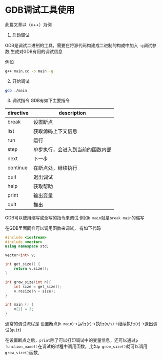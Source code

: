 # GDB调试工具使用

此篇文章以（c++）为例
1. 启动调试

GDB是调试二进制的工具，需要在将源代码构建成二进制的构成中加入 `-g`调试参数,生成对GDB有用的调试信息

例如
```bash
g++ main.cc -o main -g
```

2. 开始调试

```bash
gdb ./main
```

3. 调试指令
GDB有如下主要指令

| directive | description        |
|-----------|--------------------|
| break     | 设置断点           |
| list      | 获取源码上下文信息 |
| run       | 运行               |
| step      | 单步执行，会进入到当前的函数内部           |
| next      | 下一步             |
| continue  | 在断点处，继续执行           |
| quit      | 退出调试           |
| help      | 获取帮助           |
| print     | 输出变量           |
| quit      | 推出               |

GDB可以使用缩写或全写的指令来调试,例如`b main`就是`break main`的缩写

在GDB里面同样可以调用函数来调试，
有如下代码
```c++
#include <iostream>
#include <vector>
using namespace std;

vector<int> v;

int get_size() {
	return v.size();
}

int grow_size(int n){
	int size = get_size();
	v.resize(n + size);
}

int main () {
	v[2] = 3;
}

```

通常的调试流程是 设置断点(`b main`)->运行(`r`)->执行(`n/s`)->继续执行(`c`)->退出调试(`quit`)

在设置断点之后，`print`除了可以打印调试中的变量信息，还可以通过`p function_name()`在调试的过程中调用函数，比如`p grow_size()`就可以调用`grow_size()`函数,
